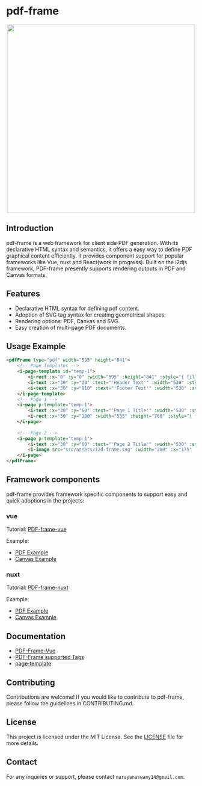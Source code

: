 # pdf-frame


<p align="center">
  <img src="https://github.com/I2Djs/pdf-frame/blob/main/assets/pdf-frame.svg?raw=true" width=500>
</p>

## Introduction

pdf-frame is a web framework for client side PDF generation. With its declarative HTML syntax and semantics, it offers a easy way to define PDF graphical content efficiently. It provides component support for popular frameworks like Vue, nuxt and React(work in progress). Built on the i2djs framework, PDF-frame presently supports rendering outputs in PDF and Canvas formats.

## Features

* Declarative HTML syntax for defining pdf content.
* Adoption of SVG tag syntax for creating geometrical shapes.
* Rendering options: PDF, Canvas and SVG.
* Easy creation of multi-page PDF documents.

## Usage Example
```html
<pdfFrame type="pdf" width="595" height="841">
    <!-- Page Templates -->
    <i-page-template id="temp-1">
        <i-rect :x="0" :y="0" :width="595" :height="841" :style="{ fillStyle:'#ffffff' }"></i-rect>
        <i-text :x="30" :y="30" :text="'Header Text'" :width="530" :style="{font: '15px Arial'}"></i-text>
        <i-text :x="30" :y="810" :text="'Footer Text'" :width="530" :style="{font: '15px Arial'}"></i-text>
    </i-page-template>
    <!-- Page 1 -->
    <i-page p-template="temp-1">
        <i-text :x="30" :y="60" :text="'Page 1 Title'" :width="530" :style="{font: '25px Arial', align: 'center'}"></i-text>
        <i-rect :x="30" :y="100" :width="535" :height="700" :style="{ fillStyle:'#f0f0f0' }"></i-rect>
    </i-page>
    
    <!-- Page 2 -->
    <i-page p-template="temp-1">
        <i-text :x="30" :y="60" :text="'Page 2 Title'" :width="530" :style="{font: '25px Arial', align: 'center'}"></i-text>
        <i-image src="src/assets/i2d-frame.svg" :width="200" :x="175" :y="100"></i-image>
    </i-page> 
</pdfFrame>
```

## Framework components

pdf-frame provides framework specific components to support easy and quick adoptions in the projects:

  ### vue
  Tutorial: [PDF-frame-vue](https://github.com/I2Djs/pdf-frame/wiki/pdf%E2%80%90frame%E2%80%90vue)
  
  Example:
  * [PDF Example](https://j8r4lw.csb.app/)
  * [Canvas Example](https://j8r4lw.csb.app/)
       
  

  ### nuxt
  Tutorial: [PDF-frame-nuxt](https://github.com/I2Djs/pdf-frame/wiki/pdf%E2%80%90frame%E2%80%90vue)
  
  Example:
  * [PDF Example](https://j8r4lw.csb.app/)
  * [Canvas Example](https://j8r4lw.csb.app/)

## Documentation
* [PDF-Frame-Vue](https://github.com/I2Djs/pdf-frame/wiki/pdf%E2%80%90frame%E2%80%90vue)
* [PDF-Frame supported Tags](https://github.com/I2Djs/pdf-frame/wiki/pdf%E2%80%90frame%E2%80%90vue-tags-syntax)
* [page‐template](https://github.com/I2Djs/pdf-frame/wiki/i%E2%80%90page%E2%80%90template)
  

## Contributing
Contributions are welcome! If you would like to contribute to pdf-frame, please follow the guidelines in CONTRIBUTING.md.

## License
This project is licensed under the MIT License. See the [LICENSE](https://raw.githubusercontent.com/I2Djs/pdf-frame/main/LICENSE) file for more details.

## Contact
For any inquiries or support, please contact `narayanaswamy14@gmail.com`.
